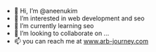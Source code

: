 - 👋 Hi, I’m @aneenukim
- 👀 I’m interested in web development and seo
- 🌱 I’m currently learning seo
- 💞️ I’m looking to collaborate on ...
- 📫 you can reach me at www.arb-journey.com

<!---
aneenukim/aneenukim is a ✨ special ✨ repository because its `README.md` (this file) appears on your GitHub profile.
You can click the Preview link to take a look at your changes.
--->
